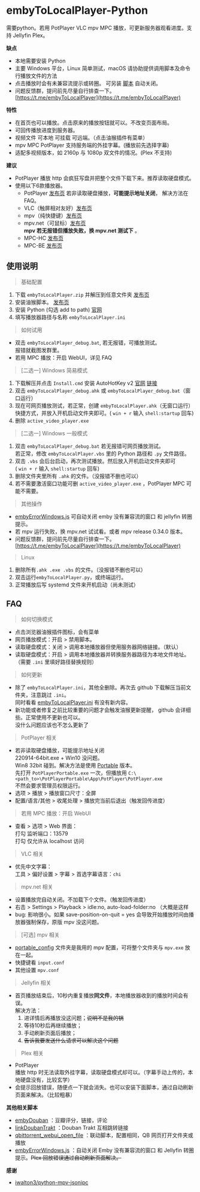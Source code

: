 # embyToLocalPlayer-Python

需要python。若用 PotPlayer VLC mpv MPC 播放，可更新服务器观看进度。支持 Jellyfin Plex。

**缺点**

* 本地需要安装 Python
* 主要 Windows 平台，Linux 简单测试，macOS 请协助提供调用脚本及命令行播放文件的方法
* 点击播放时会有未兼容流提示或转圈。 可另装 [脚本](https://greasyfork.org/zh-CN/scripts/448629-embyerrorwindows?locale_override=1) 自动关闭。
* 问题反馈群，提问前先尽量自行排查一下。[https://t.me/embyToLocalPlayer](https://t.me/embyToLocalPlayer)

**特性**

* 在首页也可以播放。点击原来的播放按钮就可以。不改变页面布局。
* 可回传播放进度到服务器。
* 视频文件 可本地 可挂载 可远端。（点击油猴插件有菜单）
* mpv MPC PotPlayer 支持服务端的外挂字幕。(播放前先选择字幕)
* 适配多视频版本，如 2160p 与 1080p 双文件的情况。(Plex 不支持)

**建议**

* PotPlayer 播放 http 会疯狂写盘并把整个文件下载下来。推荐读取硬盘模式。
* 使用以下6款播放器。
    * PotPlayer [发布页](https://potplayer.daum.net/)
      若非读取硬盘播放，**可能提示地址关闭**， 解决方法在 FAQ。
    * VLC（触屏相对友好）[发布页](https://www.videolan.org/vlc/)
    * mpv（纯快捷键）[发布页](https://sourceforge.net/projects/mpv-player-windows/files/release/)
    * mpv.net（可鼠标）[发布页](https://github.com/stax76/mpv.net/releases)   
      **mpv 若无报错但播放失败，换 mpv.net 测试下** 。
    * MPC-HC [发布页](https://github.com/clsid2/mpc-hc/releases)
    * MPC-BE [发布页](https://sourceforge.net/projects/mpcbe/files/MPC-BE/Release%20builds/)

## 使用说明

> 基础配置

1. 下载 `embyToLocalPlayer.zip` 并解压到任意文件夹 [发布页](https://github.com/kjtsune/embyToLocalPlayer/releases)
2. 安装油猴脚本。 [发布页](https://greasyfork.org/zh-CN/scripts/448648-embytolocalplayer?locale_override=1)
3. 安装 Python (勾选 add to path) [官网](https://www.python.org/downloads/)
4. 填写播放器路径与名称 `embyToLocalPlayer.ini`

> 如何试用

* 双击 `embyToLocalPlayer_debug.bat`, 若无报错，可播放测试。  
  报错就截图发群里。
* 若用 MPC 播放：开启 WebUI，详见 FAQ

> [二选一] Windows 简易模式

1. 下载解压并点击 `Install.cmd` 安装 AutoHotKey
   v2 [官网](https://www.autohotkey.com/) [链接](https://www.autohotkey.com/download/ahk-v2.zip)
2. 双击 `embyToLocalPlayer_debug.ahk` 或 `embyToLocalPlayer_debug.bat`（窗口运行）
3. 现在可网页播放测试，若正常，创建 `embyToLocalPlayer.ahk`（无窗口运行）快捷方式，并放入开机启动文件夹即可。( `win + r` 输入 `shell:startup` 回车)
4. 删除 `active_video_player.exe`

> [二选一] Windows 一般模式

1. 双击 `embyToLocalPlayer_debug.bat`  若无报错可网页播放测试。  
   若正常，修改 `embyToLocalPlayer.vbs` 里的 Python 路径和 `.py` 文件路径。
2. 双击 `.vbs` 会后台启动，再次测试播放。然后放入开机启动文件夹即可  
   ( `win + r` 输入 `shell:startup` 回车)
3. 删除文件夹里所有 `.ahk` 的文件。（没报错不删也可以）
4. 若不需要激活窗口功能可删 `active_video_player.exe` ，PotPlayer MPC 可能不需要。

> 其他操作

* [embyErrorWindows.js](https://greasyfork.org/zh-CN/scripts/448629-embyerrorwindows?locale_override=1)
  可自动关闭 emby 没有兼容流的窗口 和 jellyfin 转圈提示。
* 若 mpv 运行失败，换 mpv.net 试试看。或者 mpv release 0.34.0 版本。
* 问题反馈群，提问前先尽量自行排查一下。[https://t.me/embyToLocalPlayer](https://t.me/embyToLocalPlayer)

> Linux

1. 删除所有`.ahk .exe .vbs` 的文件。（没报错不删也可以）
2. 双击运行`embyToLocalPlayer.py`，或终端运行。
3. 正常播放后写 systemd 文件来开机启动（尚未测试）

## FAQ

> 如何切换模式

* 点击浏览器油猴插件图标，会有菜单
* 网页播放模式：开启 > 禁用脚本。
* 读取硬盘模式：关闭 > 调用本地播放器但使用服务器网络链接。（默认）
* 读取硬盘模式：开启 > 调用本地播放器并转换服务器路径为本地文件地址。（需要 `.ini` 里填好路径替换规则）

> 如何更新

* 除了 `embyToLocalPlayer.ini`，其他全删除。再次去 github 下载解压当前文件夹，注意跳过 `.ini`。  
  同时看看 [embyToLocalPlayer.ini](https://github.com/kjtsune/embyToLocalPlayer/blob/main/embyToLocalPlayer.ini) 有没有新内容。
* 新功能或者修复之前比较重要的问题才会触发油猴更新提醒， github 会详细些。正常使用不更新也可以。  
  没什么问题应该也不怎么更新了

> PotPlayer 相关

* 若非读取硬盘播放，可能提示地址关闭  
  220914-64bit.exe + Win10 没问题。   
  Win8 32bit 碰到。解决方法是使用 [Portable](https://www.videohelp.com/software/PotPlayer/old-versions) 版本。  
  先打开 `PotPlayerPortable.exe` 一次，但播放用 `C:\<path_to>\PotPlayerPortable\App\PotPlayer\PotPlayer.exe`  
  不然会要求管理员权限运行。
* 选项 > 播放 > 播放窗口尺寸：全屏
* 配置/语言/其他 > 收尾处理 > 播放完当前后退出（触发回传进度）

> 若用 MPC 播放：开启 WebUI

* 查看 > 选项 > Web 界面：  
  打勾 监听端口：13579  
  打勾 仅允许从 localhost 访问

> VLC 相关

* 优先中文字幕：  
  工具 > 偏好设置 > 字幕 > 首选字幕语言：`chi`

> mpv.net 相关

* 设置播放完自动关闭。不加载下个文件。（触发回传进度）
* 右击 > Settings > Playback > idle:no, auto-load-folder:no （大概是这样
* bug: 影响很小。如果 save-position-on-quit = yes 会导致开始播放时间由播放器强制保存，原版 mpv 没这问题。

> [可选] mpv 相关

* [portable_config](https://github.com/kjtsune/embyToLocalPlayer/tree/main/portable_config)
  文件夹是我用的 mpv 配置，可将整个文件夹与 `mpv.exe` 放在一起。
* 快捷键看 `input.conf`
* 其他设置 `mpv.conf`

> Jellyfin 相关

* 首页播放结束后，10秒内重复播放**同文件**，本地播放器收到的播放时间会有误。    
  解决方法：
    1. 进详情后再播放没这问题；~~说明不是我的锅~~
    2. 等待10秒后再继续播放；
    3. 手动刷新页面后播放；
    4. ~~告诉我要发送什么请求可以解决这个问题~~

> Plex 相关

* PotPlayer  
  播放 http 时无法读取外挂字幕，读取硬盘模式却可以。（字幕手动上传的，本地硬盘没有，比较玄学）
* 会提示回放错误，随便点一下就会消失。也可以安装下面脚本，通过自动刷新页面来解决。（比较粗暴）

**其他相关脚本**

* [embyDouban](https://greasyfork.org/zh-CN/scripts/449894-embydouban?locale_override=1)
  ：豆瓣评分，链接，评论
* [linkDoubanTrakt](https://greasyfork.org/zh-CN/scripts/449899-linkdoubantrakt?locale_override=1)
  ：Douban Trakt 互相跳转链接
* [qbittorrent\_webui\_open_file](https://greasyfork.org/zh-CN/scripts/450015-qbittorrent-webui-open-file?locale_override=1)
  ：联动脚本，配置相同，QB 网页打开文件夹或播放
* [embyErrorWindows.js](https://greasyfork.org/zh-CN/scripts/448629-embyerrorwindows?locale_override=1)
  ：自动关闭 Emby 没有兼容流的窗口 和 Jellyfin 转圈提示。~~Plex 回放错误通过自动刷新页面解决。~~

**感谢**

* [iwalton3/python-mpv-jsonipc](https://github.com/iwalton3/python-mpv-jsonipc)